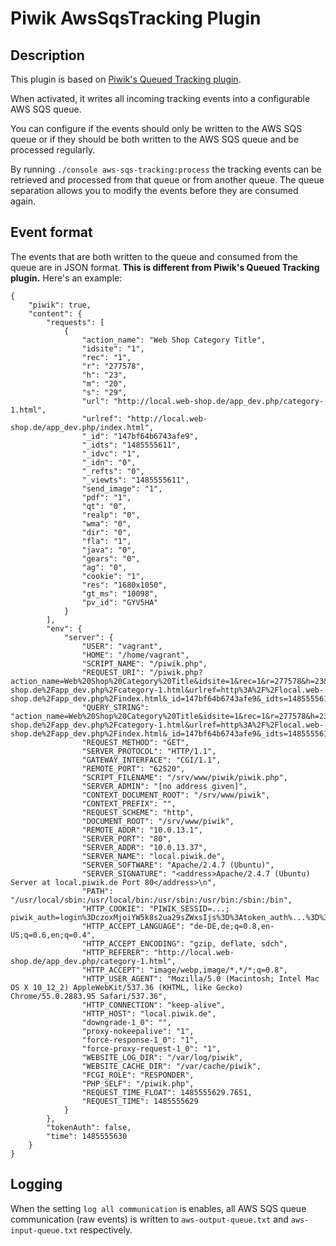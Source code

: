 # Piwik AwsSqsTracking Plugin

## Description

This plugin is based on [Piwik's Queued Tracking plugin](https://plugins.piwik.org/QueuedTracking). 

When activated, it writes all incoming tracking events into a configurable AWS SQS queue.

You can configure if the events should only be written to the AWS SQS queue or if they should be both written to the 
AWS SQS queue and be processed regularly.

By running `./console aws-sqs-tracking:process` the tracking events can be retrieved and processed from that queue or 
from another queue. The queue separation allows you to modify the events before they are consumed again.


## Event format

The events that are both written to the queue and consumed from the queue are in JSON format. **This is different from 
Piwik's Queued Tracking plugin.** Here's an example:

    {
        "piwik": true,
        "content": {
            "requests": [
                {
                    "action_name": "Web Shop Category Title",
                    "idsite": "1",
                    "rec": "1",
                    "r": "277578",
                    "h": "23",
                    "m": "20",
                    "s": "29",
                    "url": "http://local.web-shop.de/app_dev.php/category-1.html",
                    "urlref": "http://local.web-shop.de/app_dev.php/index.html",
                    "_id": "147bf64b6743afe9",
                    "_idts": "1485555611",
                    "_idvc": "1",
                    "_idn": "0",
                    "_refts": "0",
                    "_viewts": "1485555611",
                    "send_image": "1",
                    "pdf": "1",
                    "qt": "0",
                    "realp": "0",
                    "wma": "0",
                    "dir": "0",
                    "fla": "1",
                    "java": "0",
                    "gears": "0",
                    "ag": "0",
                    "cookie": "1",
                    "res": "1680x1050",
                    "gt_ms": "10098",
                    "pv_id": "GYV5HA"
                }
            ],
            "env": {
                "server": {
                    "USER": "vagrant",
                    "HOME": "/home/vagrant",
                    "SCRIPT_NAME": "/piwik.php",
                    "REQUEST_URI": "/piwik.php?action_name=Web%20Shop%20Category%20Title&idsite=1&rec=1&r=277578&h=23&m=20&s=29&url=http%3A%2F%2Flocal.web-shop.de%2Fapp_dev.php%2Fcategory-1.html&urlref=http%3A%2F%2Flocal.web-shop.de%2Fapp_dev.php%2Findex.html&_id=147bf64b6743afe9&_idts=1485555611&_idvc=1&_idn=0&_refts=0&_viewts=1485555611&send_image=1&pdf=1&qt=0&realp=0&wma=0&dir=0&fla=1&java=0&gears=0&ag=0&cookie=1&res=1680x1050&gt_ms=10098&pv_id=GYV5HA",
                    "QUERY_STRING": "action_name=Web%20Shop%20Category%20Title&idsite=1&rec=1&r=277578&h=23&m=20&s=29&url=http%3A%2F%2Flocal.web-shop.de%2Fapp_dev.php%2Fcategory-1.html&urlref=http%3A%2F%2Flocal.web-shop.de%2Fapp_dev.php%2Findex.html&_id=147bf64b6743afe9&_idts=1485555611&_idvc=1&_idn=0&_refts=0&_viewts=1485555611&send_image=1&pdf=1&qt=0&realp=0&wma=0&dir=0&fla=1&java=0&gears=0&ag=0&cookie=1&res=1680x1050&gt_ms=10098&pv_id=GYV5HA",
                    "REQUEST_METHOD": "GET",
                    "SERVER_PROTOCOL": "HTTP/1.1",
                    "GATEWAY_INTERFACE": "CGI/1.1",
                    "REMOTE_PORT": "62520",
                    "SCRIPT_FILENAME": "/srv/www/piwik/piwik.php",
                    "SERVER_ADMIN": "[no address given]",
                    "CONTEXT_DOCUMENT_ROOT": "/srv/www/piwik",
                    "CONTEXT_PREFIX": "",
                    "REQUEST_SCHEME": "http",
                    "DOCUMENT_ROOT": "/srv/www/piwik",
                    "REMOTE_ADDR": "10.0.13.1",
                    "SERVER_PORT": "80",
                    "SERVER_ADDR": "10.0.13.37",
                    "SERVER_NAME": "local.piwik.de",
                    "SERVER_SOFTWARE": "Apache/2.4.7 (Ubuntu)",
                    "SERVER_SIGNATURE": "<address>Apache/2.4.7 (Ubuntu) Server at local.piwik.de Port 80</address>\n",
                    "PATH": "/usr/local/sbin:/usr/local/bin:/usr/sbin:/usr/bin:/sbin:/bin",
                    "HTTP_COOKIE": "PIWIK_SESSID=...; piwik_auth=login%3DczoxMjoiYW5k8s2ua29sZWxsIjs%3D%3Atoken_auth%...%3D%3D%3A_%...",
                    "HTTP_ACCEPT_LANGUAGE": "de-DE,de;q=0.8,en-US;q=0.6,en;q=0.4",
                    "HTTP_ACCEPT_ENCODING": "gzip, deflate, sdch",
                    "HTTP_REFERER": "http://local.web-shop.de/app_dev.php/category-1.html",
                    "HTTP_ACCEPT": "image/webp,image/*,*/*;q=0.8",
                    "HTTP_USER_AGENT": "Mozilla/5.0 (Macintosh; Intel Mac OS X 10_12_2) AppleWebKit/537.36 (KHTML, like Gecko) Chrome/55.0.2883.95 Safari/537.36",
                    "HTTP_CONNECTION": "keep-alive",
                    "HTTP_HOST": "local.piwik.de",
                    "downgrade-1_0": "",
                    "proxy-nokeepalive": "1",
                    "force-response-1_0": "1",
                    "force-proxy-request-1_0": "1",
                    "WEBSITE_LOG_DIR": "/var/log/piwik",
                    "WEBSITE_CACHE_DIR": "/var/cache/piwik",
                    "FCGI_ROLE": "RESPONDER",
                    "PHP_SELF": "/piwik.php",
                    "REQUEST_TIME_FLOAT": 1485555629.7651,
                    "REQUEST_TIME": 1485555629
                }
            },
            "tokenAuth": false,
            "time": 1485555630
        }
    }


## Logging

When the setting `log all communication` is enables, all AWS SQS queue communication (raw events) is written to 
`aws-output-queue.txt` and `aws-input-queue.txt` respectively.
